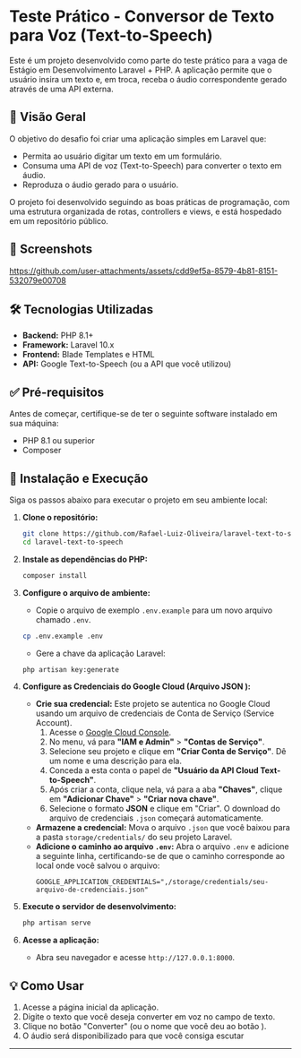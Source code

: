 # Teste Prático - Conversor de Texto para Voz (Text-to-Speech)

Este é um projeto desenvolvido como parte do teste prático para a vaga de Estágio em Desenvolvimento Laravel + PHP. A aplicação permite que o usuário insira um texto e, em troca, receba o áudio correspondente gerado através de uma API externa.

## 🎯 Visão Geral

O objetivo do desafio foi criar uma aplicação simples em Laravel que:
- Permita ao usuário digitar um texto em um formulário.
- Consuma uma API de voz (Text-to-Speech) para converter o texto em áudio.
- Reproduza o áudio gerado para o usuário.

O projeto foi desenvolvido seguindo as boas práticas de programação, com uma estrutura organizada de rotas, controllers e views, e está hospedado em um repositório público.

## 📸 Screenshots

https://github.com/user-attachments/assets/cdd9ef5a-8579-4b81-8151-532079e00708


## 🛠️ Tecnologias Utilizadas

*   **Backend:** PHP 8.1+
*   **Framework:** Laravel 10.x
*   **Frontend:** Blade Templates e HTML
*   **API:** Google Text-to-Speech (ou a API que você utilizou)

## ✅ Pré-requisitos

Antes de começar, certifique-se de ter o seguinte software instalado em sua máquina:
*   PHP 8.1 ou superior
*   Composer


## 🚀 Instalação e Execução

Siga os passos abaixo para executar o projeto em seu ambiente local:

1.  **Clone o repositório:**
    ```bash
    git clone https://github.com/Rafael-Luiz-Oliveira/laravel-text-to-speech.git
    cd laravel-text-to-speech
    ```

2.  **Instale as dependências do PHP:**
    ```bash
    composer install
    ```

3.  **Configure o arquivo de ambiente:**
    *   Copie o arquivo de exemplo `.env.example` para um novo arquivo chamado `.env`.
    ```bash
    cp .env.example .env
    ```
    *   Gere a chave da aplicação Laravel:
    ```bash
    php artisan key:generate
    ```

4.  **Configure as Credenciais do Google Cloud (Arquivo JSON ):**
    *   **Crie sua credencial:** Este projeto se autentica no Google Cloud usando um arquivo de credenciais de Conta de Serviço (Service Account).
        1.  Acesse o [Google Cloud Console](https://console.cloud.google.com/ ).
        2.  No menu, vá para **"IAM e Admin"** > **"Contas de Serviço"**.
        3.  Selecione seu projeto e clique em **"Criar Conta de Serviço"**. Dê um nome e uma descrição para ela.
        4.  Conceda a esta conta o papel de **"Usuário da API Cloud Text-to-Speech"**.
        5.  Após criar a conta, clique nela, vá para a aba **"Chaves"**, clique em **"Adicionar Chave"** > **"Criar nova chave"**.
        6.  Selecione o formato **JSON** e clique em "Criar". O download do arquivo de credenciais `.json` começará automaticamente.
    *   **Armazene a credencial:** Mova o arquivo `.json` que você baixou para a pasta `storage/credentials/` do seu projeto Laravel.
    *   **Adicione o caminho ao arquivo `.env`:** Abra o arquivo `.env` e adicione a seguinte linha, certificando-se de que o caminho corresponde ao local onde você salvou o arquivo:
        ```env
        GOOGLE_APPLICATION_CREDENTIALS=",/storage/credentials/seu-arquivo-de-credenciais.json"

5.  **Execute o servidor de desenvolvimento:**
    ```bash
    php artisan serve
    ```

6.  **Acesse a aplicação:**
    *   Abra seu navegador e acesse `http://127.0.0.1:8000`.

## 💡 Como Usar

1.  Acesse a página inicial da aplicação.
2.  Digite o texto que você deseja converter em voz no campo de texto.
3.  Clique no botão "Converter" (ou o nome que você deu ao botão ).
4.  O áudio será disponibilizado para que você consiga escutar

---
